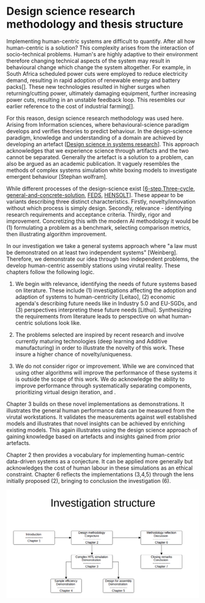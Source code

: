 # Design science research methodology and thesis structure

Implementing human-centric systems are difficult to quantify. After all how human-centric is a solution? This complexity arises from the interaction of socio-technical problems. Human's are highly adaptive to their environment therefore changing technical aspects of the system may result in behavioural change which change the system altogether. For example, in South Africa scheduled power cuts were employed to reduce electricity demand, resulting in rapid adoption of renewable energy and battery packs[]. These new technologies resulted in higher surges when returning/cutting power, ultimately damaging equipment, further increasing power cuts, resulting in an unstable feedback loop. This resembles our earlier reference to the cost of industrial farming[].

For this reason, design science research methodology was used here. Arising from Information sciences, where behavioural-science paradigm develops and verifies theories to predict behaviour. In the design-science paradigm, knowledge and understanding of a domain are achieved by developing an artefact [[Design science in systems research](https://dl.acm.org/doi/10.5555/2017212.2017217)]. This approach acknowledges that we experience science through artifacts and the two cannot be separated. Generally the artefact is a solution to a problem, can also be argued as an academic publication. It vaguely resembles the methods of complex systems simulation white boxing models to investigate emergent behaviour [Stephan wolfram]. 

While different processes of the design-science exist [[6-step](https://doi.org/10.2753/MIS0742-1222240302),[Three-cycle](https://aisel.aisnet.org/cgi/viewcontent.cgi?article=1017&context=sjis), [general-and-concrete-solution](https://doi.org/10.1057/ejis.2013.35), [FEDS](https://doi.org/10.1057/ejis.2014.36), [HENSOLT](https://doi.org/10.7166/30-4-2191)]. These appear to be variants describing three distinct characteristics. Firstly, novelty/innovation without which process is simply design. Secondly,  relevance - identifying research requirements and acceptance criteria. Thirdly, rigor and improvement. Concretizing this with the modern AI methodology it would be (1) formulating  a problem as a benchmark, selecting comparison metrics, then illustrating algorithm improvement.

In our investigation we take a general systems approach where "a law must be demonstrated on at least two independent systems" [Weinberg]. Therefore, we demonstrate our idea through two independent problems, the develop human-centric assembly stations using virutal reality. These chapters follow the following logic.

1. We begin with relevance, identifying the needs of future systems based on literature. These include (1) investigations affecting the adoption and adaption of systems to human-centricity [Leitao], (2) economic agenda's describing future needs like in Industry 5.0 and EU-SGDs, and (3) perspectives interpreting these future needs [Lithui]. Synthesizing the requirements from literature leads to perspective on what human-centric solutions look like.

2. The problems selected are inspired by recent research and involve currently maturing technologies (deep learning and Additive manufacturing) in order to illustrate the novelty of this work. These insure a higher chance of novelty/uniqueness.  
3. We do not consider rigor or improvement. While we are convinced that using other algorithms will improve the performance of these systems it is outside the scope of this work. We do acknowledge the ability to improve performance through systematically separating components, prioritizing virtual design iteration, and .

Chapter 3 builds on these novel implementations as demonstrations. It illustrates the general human performance data can be measured from the virutal workstations. It validates the measurements against well established models and illustrates that novel insights can be achieved by enriching existing models. This again illustrates using the design science approach of gaining knowledge based on artefacts and insights gained from prior artefacts.

Chapter 2 then provides a vocabulary for implementing human-centric data-driven systems as a conjecture. It can be applied more generally but acknowledges the cost of human labour in these simulations as an ethical constraint. Chapter 6 reflects the implementations (3,4,5) through the lens initially proposed (2), bringing to conclusion the investigation (6).

 ![Investigation](.\images\Investigation.png)
